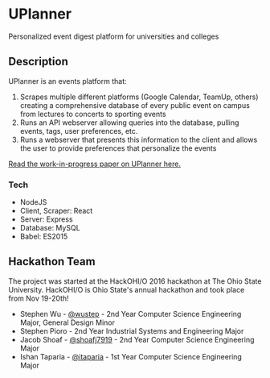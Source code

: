 # UPlanner

Personalized event digest platform for universities and colleges

## Description

UPlanner is an events platform that:

1. Scrapes multiple different platforms (Google Calendar, TeamUp, others) creating a comprehensive database of every public event on campus from lectures to concerts to sporting events
2. Runs an API webserver allowing queries into the database, pulling events, tags, user preferences, etc.
3. Runs a webserver that presents this information to the client and allows the user to provide preferences that personalize the events

[Read the work-in-progress paper on UPlanner here.](https://go.osu.edu/uplanner)

### Tech

- NodeJS
- Client, Scraper: React
- Server: Express
- Database: MySQL
- Babel: ES2015

## Hackathon Team

The project was started at the HackOHI/O 2016 hackathon at The Ohio State University. HackOHI/O is Ohio State's annual hackathon and took place from Nov 19-20th!

- Stephen Wu - [@wustep](http://github.com/wustep) - 2nd Year Computer Science Engineering Major, General Design Minor
- Stephen Pioro - 2nd Year Industrial Systems and Engineering Major
- Jacob Shoaf - [@shoafj7919](http://github.com/shoafj7919) - 2nd Year Computer Science Engineering Major
- Ishan Taparia - [@itaparia](http://github.com/itaparia) - 1st Year Computer Science Engineering Major
